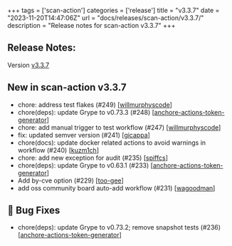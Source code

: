 +++
tags = ['scan-action']
categories = ['release']
title = "v3.3.7"
date = "2023-11-20T14:47:06Z"
url = "docs/releases/scan-action/v3.3.7/"
description = "Release notes for scan-action v3.3.7"
+++

## Release Notes:
Version [v3.3.7](https://github.com/anchore/scan-action/releases/tag/v3.3.7)

## New in scan-action v3.3.7

- chore: address test flakes (#249) [[willmurphyscode](https://github.com/willmurphyscode)]
- chore(deps): update Grype to v0.73.3 (#248) [[anchore-actions-token-generator](https://github.com/anchore-actions-token-generator)]
- chore: add manual trigger to test workflow (#247) [[willmurphyscode](https://github.com/willmurphyscode)]
- fix: updated semver version (#241) [[gicappa](https://github.com/gicappa)]
- chore(docs): update docker related actions to avoid warnings in workflow (#240) [[kuzm1ch](https://github.com/kuzm1ch)]
- chore: add new exception for audit (#235) [[spiffcs](https://github.com/spiffcs)]
- chore(deps): update Grype to v0.63.1 (#233) [[anchore-actions-token-generator](https://github.com/anchore-actions-token-generator)]
- Add by-cve option (#229) [[too-gee](https://github.com/too-gee)]
- add oss community board auto-add workflow (#231) [[wagoodman](https://github.com/wagoodman)]

## 🐛 Bug Fixes

- chore(deps): update Grype to v0.73.2; remove snapshot tests (#236) [[anchore-actions-token-generator](https://github.com/anchore-actions-token-generator)]
